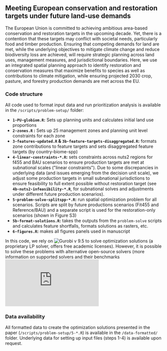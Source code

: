 
## Meeting European conservation and restoration targets under future land-use demands

The European Union is committed to achieving ambitious area-based conservation and restoration targets in the upcoming decade. Yet, there is a contention that these targets may conflict with societal needs, particularly food and timber production. Ensuring that competing demands for land are met, while the underlying objectives to mitigate climate change and reduce biodiversity loss are achieved, will require strategic planning across land uses, management measures, and jurisdictional boundaries. Here, we use an integrated spatial planning approach to identify restoration and conservation measures that maximize benefits to species as well as contributions to climate mitigation, while ensuring projected 2030 crop, pasture, and forestry production demands are met across the EU.

### Code structure

All code used to format input data and run prioritization analysis is available in the `/scripts/problem-setup/` folder:

+ __`1-PU-globiom.R`:__ Sets up planning units and calculates initial land use proportions
+ __`2-zones.R` :__ Sets up 25 management zones and planning unit level constraints for each zone
+ __`3-features-updated.R` & `3b-feature-targets-disaggregated.R`:__ formats zone contributions to feature targets and sets disaggregated feature targets (by country-biome-spp)
+ __`4-linear-constraints-*.R`:__ sets constraints across nuts2 regions for f455 and BAU scenarios to ensure production targets are met at subnational scales ("linear constraints"). Due to some discrepancies in underlying data (and issues emerging from the decision unit scale), we adjust some production targets in small subnational jurisdictions to ensure feasibility to full extent possible without restoration target (see  __`4b-nuts2-infeasibility-*.R`__, for subnational solves and adjustments under different future production scenarios).
+ __`5-problem-solve-splitspp-*.R`:__ run spatial optimization problem for all scenarios. Scripts are split by future productions scenarios (Fit455 and Reference/BAU) and a separate script is used for the restoration-only scenarios (shown in Figure S3)
+ __`5b-format-solutions.R`:__ takes the outputs from the `problem-solve` scripts and calculates feature shortfalls, formats solutions as rasters, etc.
+ __`6-figures.R`:__ makes all figures panels used in manuscript

In this code, we rely on ![Gurobi v 9.5](https://www.gurobi.com/) to solve optimization solutions (a proprietary LP solver, offers free academic licenses). However, it is possible to solve these problems with alternative open-source solvers (more information on supported solvers and their benchmarks ![here](https://prioritizr.net/articles/solver_benchmarks.html)

### Data availability

All formatted data to create the optimization solutions presented in the paper (`/scripts/problem-setup/5-*.R`) is available in the `/data-formatted/` folder. Underlying data for setting up input files (steps 1-4) is available upon request.




